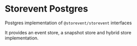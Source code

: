 # Storevent Postgres

Postgres implementation of `@storevent/storevent` interfaces

It provides an event store, a snapshot store and hybrid store implementation.

